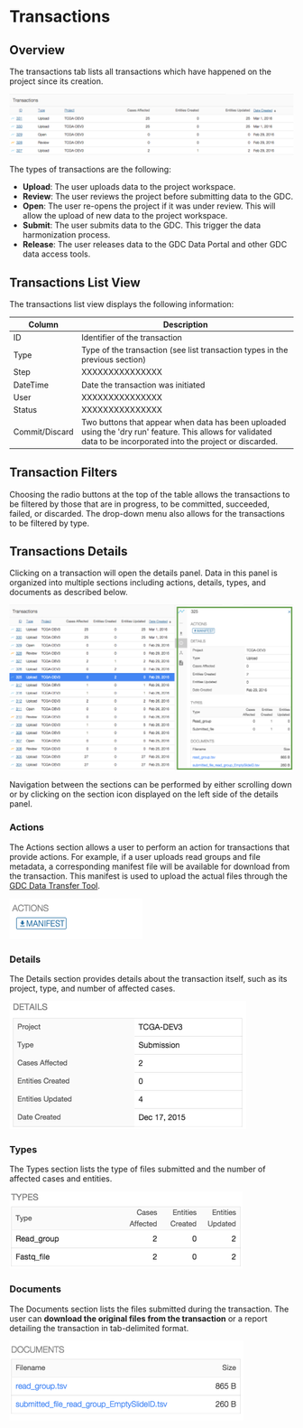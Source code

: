 # Transactions

## Overview

The transactions tab lists all transactions which have happened on the project since its creation.

[![GDC Submission Transactions](images/GDC_Submission_Transactions.png)](images/GDC_Submission_Transactions.png "Click to see the full image.")

The types of transactions are the following:

* __Upload__: The user uploads data to the project workspace.
* __Review__: The user reviews the project before submitting data to the GDC.
* __Open__: The user re-opens the project if it was under review. This will allow the upload of new data to the project workspace.
* __Submit__: The user submits data to the GDC. This trigger the data harmonization process.
* __Release__: The user releases data to the GDC Data Portal and other GDC data access tools.

## Transactions List View

The transactions list view displays the following information:

|Column|Description|
| --- | --- |
| ID | Identifier of the transaction |
| Type | Type of the transaction (see list transaction types in the previous section)|
| Step | XXXXXXXXXXXXXXX |
| DateTime | Date the transaction was initiated |
| User | XXXXXXXXXXXXXXX |
| Status | XXXXXXXXXXXXXXX |
| Commit/Discard | Two buttons that appear when data has been uploaded using the 'dry run' feature.  This allows for validated data to be incorporated into the project or discarded. |

## Transaction Filters

Choosing the radio buttons at the top of the table allows the transactions to be filtered by those that are in progress, to be committed, succeeded, failed, or discarded. The drop-down menu also allows for the transactions to be filtered by type.  


## Transactions Details

Clicking on a transaction will open the details panel. Data in this panel is organized into multiple sections including actions, details, types, and documents as described below.

[![GDC Submission Transactions](images/GDC_Submission_Transactions_Details.png)](images/GDC_Submission_Transactions_Details.png "Click to see the full image.")

Navigation between the sections can be performed by either scrolling down or by clicking on the section icon displayed on the left side of the details panel.

### Actions

The Actions section allows a user to perform an action for transactions that provide actions. For example, if a user uploads read groups and file metadata, a corresponding manifest file will be available for download from the transaction. This manifest is used to upload the actual files through the [GDC Data Transfer Tool](https://gdc.nci.nih.gov/access-data/gdc-data-transfer-tool).

[![GDC Submission Transactions Details Action](images/GDC_Submission_Transactions_Details_Action.png)](images/GDC_Submission_Transactions_Details_Action.png "Click to see the full image.")

### Details

The Details section provides details about the transaction itself, such as its project, type, and number of affected cases.

[![GDC Submission Transactions Details](images/GDC_Submission_Transactions_Details_Details.png)](images/GDC_Submission_Transactions_Details.png "Click to see the full image.")

### Types

The Types section lists the type of files submitted and the number of affected cases and entities.

[![GDC Submission Transactions Types](images/GDC_Submission_Transactions_Details_Types.png)](images/GDC_Submission_Transactions_Details_Types.png "Click to see the full image.")

### Documents

The Documents section lists the files submitted during the transaction.
The user can __download the original files from the transaction__ or a report detailing the transaction in tab-delimited format.

[![GDC Submission Transactions Documents](images/GDC_Submission_Transactions_Details_Documents.png)](images/GDC_Submission_Transactions_Details_Documents.png "Click to see the full image.")
